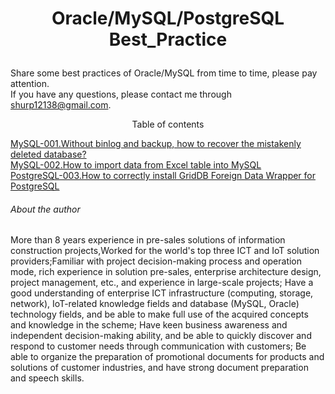 # <p align="center">Oracle/MySQL/PostgreSQL Best_Practice</p>
Share some best practices of Oracle/MySQL from time to time, please pay attention.<br>
If you have any questions, please contact me through shurp12138@gmail.com.

<p align="center">Table of contents</p>

[MySQL-001.Without binlog and backup, how to recover the mistakenly deleted database?](https://github.com/Jerry-Freelancer/Oracle-MySQL-Best_Practice/blob/main/001.Without%20binlog%20and%20backup%2C%20how%20to%20recover%20the%20mistakenly%20deleted%20database.md)<br>
[MySQL-002.How to import data from Excel table into MySQL](https://github.com/Jerry-Freelancer/Oracle-MySQL-Best_Practice/blob/main/002.How%20to%20import%20data%20from%20Excel%20table%20into%20MySQL.md)<br>
[PostgreSQL-003.How to correctly install GridDB Foreign Data Wrapper for PostgreSQL](https://github.com/Jerry-Freelancer/Oracle-MySQL-PostgreSQL-Best_Practice/blob/main/003.How%20to%20correctly%20install%20Grid%20DB%20Foreign%20Data%20Wrapper%20for%20PostgreSQL.md)

###### About the author
More than 8 years experience in pre-sales solutions of information construction projects,Worked for the world's top three ICT and IoT solution providers;Familiar with project decision-making process and operation mode, rich experience in solution pre-sales, enterprise architecture design, project management, etc., and experience in large-scale projects; Have a good understanding of enterprise ICT infrastructure (computing, storage, network), IoT-related knowledge fields and database (MySQL, Oracle) technology fields, and be able to make full use of the acquired concepts and knowledge in the scheme; Have keen business awareness and independent decision-making ability, and be able to quickly discover and respond to customer needs through communication with customers; Be able to organize the preparation of promotional documents for products and solutions of customer industries, and have strong document preparation and speech skills.
